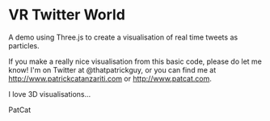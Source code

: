 VR Twitter World
========

A demo using Three.js to create a visualisation of real time tweets as particles.

If you make a really nice visualisation from this basic code, please do let me know! I'm on Twitter at @thatpatrickguy, or you can find me at http://www.patrickcatanzariti.com or http://www.patcat.com.

I love 3D visualisations...

PatCat